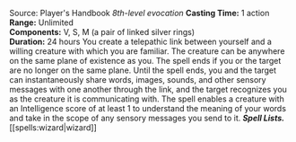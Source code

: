Source: Player's Handbook
*8th-level evocation*
**Casting Time:** 1 action  
**Range:** Unlimited  
**Components:** V, S, M (a pair of linked silver rings)  
**Duration:** 24 hours
You create a telepathic link between yourself and a willing creature with which you are familiar. The creature can be anywhere on the same plane of existence as you. The spell ends if you or the target are no longer on the same plane.
Until the spell ends, you and the target can instantaneously share words, images, sounds, and other sensory messages with one another through the link, and the target recognizes you as the creature it is communicating with. The spell enables a creature with an Intelligence score of at least 1 to understand the meaning of your words and take in the scope of any sensory messages you send to it.
***Spell Lists.*** [[spells:wizard|wizard]]